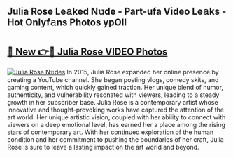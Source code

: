## Julia Rose Le𝚊ked N𝚞de - Part-ufa Video Le𝚊ks - Hot Onlyf𝚊ns Photos ypOIl

# <h2><a href="http://ab33695.deff.icu/?id=Julia+Rose">🔗 New 👉🔴 Julia Rose VIDEO Photos</a></h2>

[![Julia Rose N𝚞des](https://i.imgur.com/rIISA9y.gif)](http://ab33695.deff.icu/?id=Julia+Rose)
In 2015, Julia Rose expanded her online presence by creating a YouTube channel. She began posting vlogs, comedy skits, and gaming content, which quickly gained traction. Her unique blend of humor, authenticity, and vulnerability resonated with viewers, leading to a steady growth in her subscriber base. Julia Rose is a contemporary artist whose innovative and thought-provoking works have captured the attention of the art world. Her unique artistic vision, coupled with her ability to connect with viewers on a deep emotional level, has earned her a place among the rising stars of contemporary art. With her continued exploration of the human condition and her commitment to pushing the boundaries of her craft, Julia Rose is sure to leave a lasting impact on the art world and beyond.

